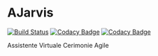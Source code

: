# AJarvis
[![Build Status](https://travis-ci.org/PippoSwe/AJarvis.svg?branch=master)](https://travis-ci.org/PippoSwe/AJarvis) [![Codacy Badge](https://api.codacy.com/project/badge/Grade/d235c562257a448db9aa36a22ec36ebc)](https://www.codacy.com/app/Giglium/AJarvis?utm_source=github.com&amp;utm_medium=referral&amp;utm_content=PippoSwe/AJarvis&amp;utm_campaign=Badge_Grade) [![Codacy Badge](https://api.codacy.com/project/badge/Coverage/d235c562257a448db9aa36a22ec36ebc)](https://www.codacy.com/app/Giglium/AJarvis?utm_source=github.com&utm_medium=referral&utm_content=PippoSwe/AJarvis&utm_campaign=Badge_Coverage)

 Assistente Virtuale Cerimonie Agile
